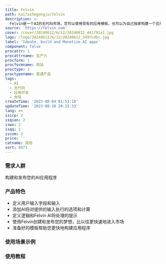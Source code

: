 ```yaml
---
title: Felvin
path: kaifazhegongju/felvin
description: >-
  Felvin是一个AI的无代码市场，您可以使用现有的应用模板，也可以为自己独家构建一个应用。Felvin提供强大的AI工具和直观的平台，让您轻松设计、开发和将高质量的定制应用快速易地发布和盈利，无需任何编码知识。
source: 'https://felvin.com'
cover: /cover/20240612/6/12/20240612_441f91a1.jpg
logo: /logo/20240612/6/12/20240612_3497cdbc.jpg
label: 'Ideate, build and Monetize AI apps'
component: false
procattr: 1
procattrname: 生产力
procform: 1
procformname: 网站
proctype: 1
proctypename: 普通产品
tags:
  - AI
  - 无代码
  - 应用开发
  - 市场
createTime: '2023-08-04 01:53:10'
updateTime: '2023-08-18 20:15:33'
lang: en
isicp: 2
isqian: 2
iswx: 2
isqq: 2
iscom: 2
price: ''
catname: 其他
sort: 8073
---
```




### 需求人群
构建和发布您的AI应用程序

### 产品特色
- 定义用户输入字段和输入
- 添加AI将对提供的输入执行的选项和计算
- 定义逻辑和Felvin AI将处理的提示
- 使用Felvin创建和发布您的梦想，比以往更快速地进入市场
- 准备好的模板帮助您更快地构建应用程序

### 使用场景示例


### 使用教程


  
